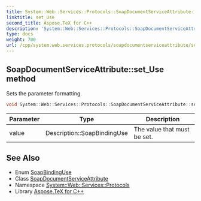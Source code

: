 ```yaml
---
title: System::Web::Services::Protocols::SoapDocumentServiceAttribute::set_Use method
linktitle: set_Use
second_title: Aspose.TeX for C++
description: 'System::Web::Services::Protocols::SoapDocumentServiceAttribute::set_Use method. Sets the parameter formatting in C++.'
type: docs
weight: 700
url: /cpp/system.web.services.protocols/soapdocumentserviceattribute/set_use/
---
```

## SoapDocumentServiceAttribute::set_Use method


Sets the parameter formatting.

```cpp
void System::Web::Services::Protocols::SoapDocumentServiceAttribute::set_Use(Description::SoapBindingUse value)
```


| Parameter | Type | Description |
| --- | --- | --- |
| value | Description::SoapBindingUse | The value that must be set. |

## See Also

* Enum [SoapBindingUse](../../../system.web.services.description/soapbindinguse/)
* Class [SoapDocumentServiceAttribute](../)
* Namespace [System::Web::Services::Protocols](../../)
* Library [Aspose.TeX for C++](../../../)
